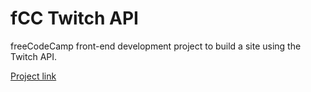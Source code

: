 # fCC Twitch API

freeCodeCamp front-end development project to build a site using the Twitch API.

[Project link](https://hkuz.github.io/fCCTwitchAPI/)
